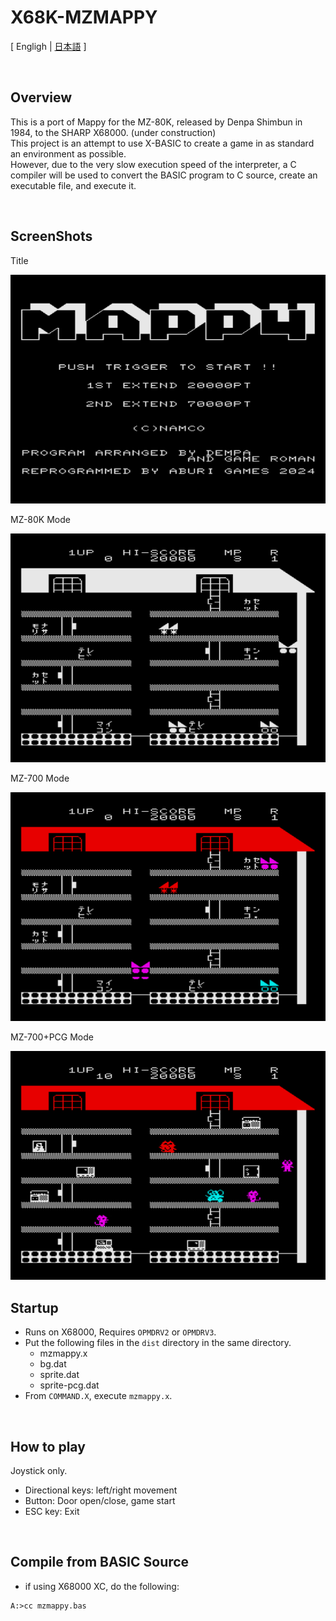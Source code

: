 # X68K-MZMAPPY

[ Engligh | [日本語](README_ja.md) ]

<br>

## Overview

This is a port of Mappy for the MZ-80K, released by Denpa Shimbun in 1984, to the SHARP X68000.  (under construction)  
This project is an attempt to use X-BASIC to create a game in as standard an environment as possible.  
However, due to the very slow execution speed of the interpreter, a C compiler will be used to convert the BASIC program to C source, create an executable file, and execute it.  

<br>

## ScreenShots

Title  

<img src="Images/screen_1.png">

<br>

MZ-80K Mode  

<img src="Images/screen_2.png">

<br>

MZ-700 Mode  

<img src="Images/screen_3.png">

<br>

MZ-700+PCG Mode  

<img src="Images/screen_4.png">

<br>

## Startup

- Runs on X68000, Requires `OPMDRV2` or `OPMDRV3`.
- Put the following files in the `dist` directory in the same directory.
    - mzmappy.x
    - bg.dat
    - sprite.dat
    - sprite-pcg.dat
- From `COMMAND.X`, execute `mzmappy.x`.

<br>

## How to play

Joystick only.

- Directional keys: left/right movement
- Button: Door open/close, game start
- ESC key: Exit

<br>

## Compile from BASIC Source

- if using X68000 XC, do the following:

```
A:>cc mzmappy.bas
```
